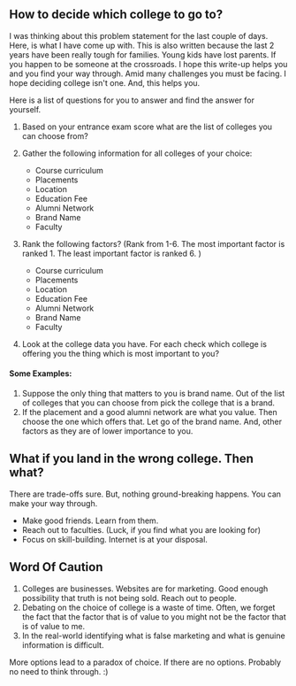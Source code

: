 ## How to decide which college to go to?

I was thinking about this problem statement for the last couple of days. Here, is what I have come up with. This is also written because the last 2 years have been really tough for families. Young kids have lost parents. If you happen to be someone at the crossroads. I hope this write-up helps you and you find your way through. Amid many challenges you must be facing. I hope deciding college isn't one. And, this helps you. 

Here is a list of questions for you to answer and find the answer for yourself.

1. Based on your entrance exam score what are the list of colleges you can choose from?

2. Gather the following information for all colleges of your choice:
      - Course curriculum
      - Placements
      - Location
      - Education Fee
      - Alumni Network
      - Brand Name
      - Faculty

3. Rank the following factors? (Rank from 1-6. The most important factor is ranked 1. The least important factor is ranked 6. )
      - Course curriculum
      - Placements
      - Location
      - Education Fee
      - Alumni Network
      - Brand Name
      - Faculty

4. Look at the college data you have. For each check which college is offering you the thing which is most important to you?

#### Some Examples:

1. Suppose the only thing that matters to you is brand name. Out of the list of colleges that you can choose from pick the college that is a brand. 
2. If the placement and a good alumni network are what you value. Then choose the one which offers that. Let go of the brand name. And, other factors as they are of lower importance to you.

## What if you land in the wrong college. Then what?
There are trade-offs sure. But, nothing ground-breaking happens. You can make your way through.

- Make good friends. Learn from them. 
- Reach out to faculties. (Luck, if you find what you are looking for)
- Focus on skill-building. Internet is at your disposal.


## Word Of Caution

1. Colleges are businesses. Websites are for marketing. Good enough possibility that truth is not being sold. Reach out to people.
2. Debating on the choice of college is a waste of time. Often, we forget the fact that the factor that is of value to you might not be the factor that is of value to me.
3. In the real-world identifying what is false marketing and what is genuine information is difficult. 

More options lead to a paradox of choice. If there are no options. Probably no need to think through. :) 



   



  
       